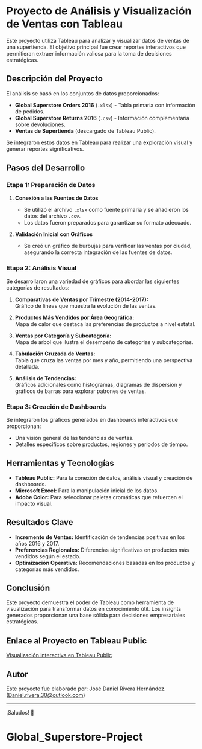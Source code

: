 # Proyecto de Análisis y Visualización de Ventas con Tableau

Este proyecto utiliza Tableau para analizar y visualizar datos de ventas de una supertienda. El objetivo principal fue crear reportes interactivos que permitieran extraer información valiosa para la toma de decisiones estratégicas. 

## Descripción del Proyecto

El análisis se basó en los conjuntos de datos proporcionados: 
- **Global Superstore Orders 2016** (`.xlsx`) - Tabla primaria con información de pedidos.
- **Global Superstore Returns 2016** (`.csv`) - Información complementaria sobre devoluciones.
- **Ventas de Supertienda** (descargado de Tableau Public).

Se integraron estos datos en Tableau para realizar una exploración visual y generar reportes significativos.

## Pasos del Desarrollo

### Etapa 1: Preparación de Datos
1. **Conexión a las Fuentes de Datos**  
   - Se utilizó el archivo `.xlsx` como fuente primaria y se añadieron los datos del archivo `.csv`.
   - Los datos fueron preparados para garantizar su formato adecuado.

2. **Validación Inicial con Gráficos**  
   - Se creó un gráfico de burbujas para verificar las ventas por ciudad, asegurando la correcta integración de las fuentes de datos.

### Etapa 2: Análisis Visual
Se desarrollaron una variedad de gráficos para abordar las siguientes categorías de resultados:
1. **Comparativas de Ventas por Trimestre (2014-2017):**  
   Gráfico de líneas que muestra la evolución de las ventas.
   
2. **Productos Más Vendidos por Área Geográfica:**  
   Mapa de calor que destaca las preferencias de productos a nivel estatal.

3. **Ventas por Categoría y Subcategoría:**  
   Mapa de árbol que ilustra el desempeño de categorías y subcategorías.

4. **Tabulación Cruzada de Ventas:**  
   Tabla que cruza las ventas por mes y año, permitiendo una perspectiva detallada.

5. **Análisis de Tendencias:**  
   Gráficos adicionales como histogramas, diagramas de dispersión y gráficos de barras para explorar patrones de ventas.

### Etapa 3: Creación de Dashboards
Se integraron los gráficos generados en dashboards interactivos que proporcionan:
- Una visión general de las tendencias de ventas.
- Detalles específicos sobre productos, regiones y periodos de tiempo.

## Herramientas y Tecnologías
- **Tableau Public:** Para la conexión de datos, análisis visual y creación de dashboards.
- **Microsoft Excel:** Para la manipulación inicial de los datos.
- **Adobe Color:** Para seleccionar paletas cromáticas que refuercen el impacto visual.

## Resultados Clave
- **Incremento de Ventas:** Identificación de tendencias positivas en los años 2016 y 2017.
- **Preferencias Regionales:** Diferencias significativas en productos más vendidos según el estado.
- **Optimización Operativa:** Recomendaciones basadas en los productos y categorías más vendidos.

## Conclusión
Este proyecto demuestra el poder de Tableau como herramienta de visualización para transformar datos en conocimiento útil. Los insights generados proporcionan una base sólida para decisiones empresariales estratégicas.

## Enlace al Proyecto en Tableau Public
[Visualización interactiva en Tableau Public](https://public.tableau.com/views/AnlisisdeSupertienda_17087298188980/Dashboard1?:language=es-ES&:sid=&:redirect=auth&:display_count=n&:origin=viz_share_link)

## Autor

Este proyecto fue elaborado por: José Daniel Rivera Hernández. (<Daniel.rivera.30@outlook.com>)

---

¡Saludos! 🚀


# Global_Superstore-Project
